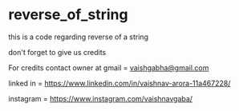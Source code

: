 # reverse_of_string
this is a code regarding reverse of a string


don't forget to give us credits 

For credits contact owner at gmail = vaishgabha@gmail.com

linked in = https://www.linkedin.com/in/vaishnav-arora-11a467228/

instagram = https://www.instagram.com/vaishnavgaba/
